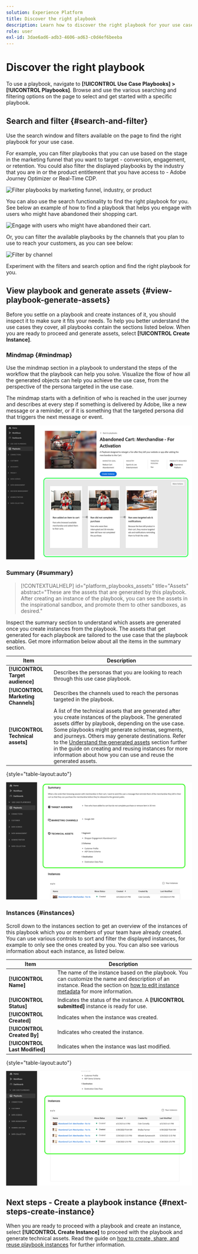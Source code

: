 ```yaml
---
solution: Experience Platform
title: Discover the right playbook
description: Learn how to discover the right playbook for your use case enable playbooks.
role: user
exl-id: 3dae6ad6-adb3-4606-ad63-c0d4ef6beeba
---
```

# Discover the right playbook

To use a playbook, navigate to **[!UICONTROL Use Case Playbooks] > [!UICONTROL Playbooks]**. Browse and use the various searching and filtering options on the page to select and get started with a specific playbook.

## Search and filter {#search-and-filter}

Use the search window and filters available on the page to find the right playbook for your use case. 

For example, you can filter playbooks that you can use based on the stage in the marketing funnel that you want to target - conversion, engagement, or retention. You could also filter the displayed playbooks by the industry that you are in or the product entitlement that you have access to - Adobe Journey Optimizer or Real-Time CDP. 

![Filter playbooks by marketing funnel, industry, or product](/help/use-case-playbooks/assets/playbooks/ui-guide/filter-by-funnel-industry-product.gif)

You can also use the search functionality to find the right playbook for you. See below an example of how to find a playbook that helps you engage with users who might have abandoned their shopping cart.

![Engage with users who might have abandoned their cart.](/help/use-case-playbooks/assets/playbooks/ui-guide/engage-abandoned-cart.gif)

Or, you can filter the available playbooks by the channels that you plan to use to reach your customers, as you can see below:

![Filter by channel](/help/use-case-playbooks/assets/playbooks/ui-guide/channel-select-filter.gif)

Experiment with the filters and search option and find the right playbook for you. 

## View playbook and generate assets {#view-playbook-generate-assets}

Before you settle on a playbook and create instances of it, you should inspect it to make sure it fits your needs. To help you better understand the use cases they cover, all playbooks contain the sections listed below. When you are ready to proceed and generate assets, select **[!UICONTROL Create Instance]**.

### Mindmap {#mindmap}

Use the mindmap section in a playbook to understand the steps of the workflow that the playbook can help you solve. Visualize the flow of how all the generated objects can help you achieve the use case, from the perspective of the persona targeted in the use case. 

The mindmap starts with a definition of who is reached in the user journey and describes at every step if something is delivered by Adobe, like a new message or a reminder, or if it is something that the targeted persona did that triggers the next message or event. 

![Playbook mindmap highlighted.](/help/use-case-playbooks/assets/playbooks/ui-guide/playbook-mindmap.png)

### Summary {#summary}

>[!CONTEXTUALHELP]
>id="platform_playbooks_assets"
>title="Assets"
>abstract="These are the assets that are generated by this playbook. After creating an instance of the playbook, you can see the assets in the inspirational sandbox, and promote them to other sandboxes, as desired."

Inspect the summary section to understand which assets are generated once you create instances from the playbook. The assets that get generated for each playbook are tailored to the use case that the playbook enables. Get more information below about all the items in the summary section.

| Item | Description |
---------|----------|
| **[!UICONTROL Target audience]** | Describes the personas that you are looking to reach through this use case playbook. |
| **[!UICONTROL Marketing Channels]** | Describes the channels used to reach the personas targeted in the playbook. |
| **[!UICONTROL Technical assets]** | A list of the technical assets that are generated after you create instances of the playbook. The generated assets differ by playbook, depending on the use case. Some playbooks might generate schemas, segments, and journeys. Others may generate destinations. Refer to the [Understand the generated assets](/help/use-case-playbooks/playbooks/create-share-reuse.md#understand-assets) section further in the guide on creating and reusing instances for more information about how you can use and reuse the generated assets.  |

{style="table-layout:auto"}

![Playbook summary highlighted](/help/use-case-playbooks/assets/playbooks/ui-guide/playbook-summary.png)

### Instances {#instances}

Scroll down to the instances section to get an overview of the instances of this playbook which you or members of your team have already created. You can use various controls to sort and filter the displayed instances, for example to only see the ones created by you. You can also see various information about each instance, as listed below.

|Item | Description |
|---------|----------|
| **[!UICONTROL Name]** | The name of the instance based on the playbook. You can customize the name and description of an instance. Read the section on [how to edit instance metadata](/help/use-case-playbooks/playbooks/create-share-reuse.md#edit-instance-metadata) for more information. |
| **[!UICONTROL Status]** | Indicates the status of the instance. A **[!UICONTROL submitted]** instance is ready for use. |
| **[!UICONTROL Created]** | Indicates when the instance was created. |
| **[!UICONTROL Created By]** | Indicates who created the instance. |
| **[!UICONTROL Last Modified]** | Indicates when the instance was last modified. |

{style="table-layout:auto"}

![Playbook instance highlighted.](/help/use-case-playbooks/assets/playbooks/ui-guide/playbook-instances.png)

## Next steps - Create a playbook instance {#next-steps-create-instance}

When you are ready to proceed with a playbook and create an instance, select **[!UICONTROL Create Instance]** to proceed with the playbook and generate technical assets. Read the guide on [how to create, share, and reuse playbook instances](/help/use-case-playbooks/playbooks/create-share-reuse.md) for further information.
